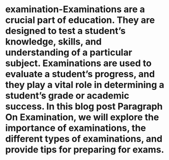 # examination-Examinations are a crucial part of education. They are designed to test a student’s knowledge, skills, and understanding of a particular subject. Examinations are used to evaluate a student’s progress, and they play a vital role in determining a student’s grade or academic success. In this blog post Paragraph On Examination, we will explore the importance of examinations, the different types of examinations, and provide tips for preparing for exams.
